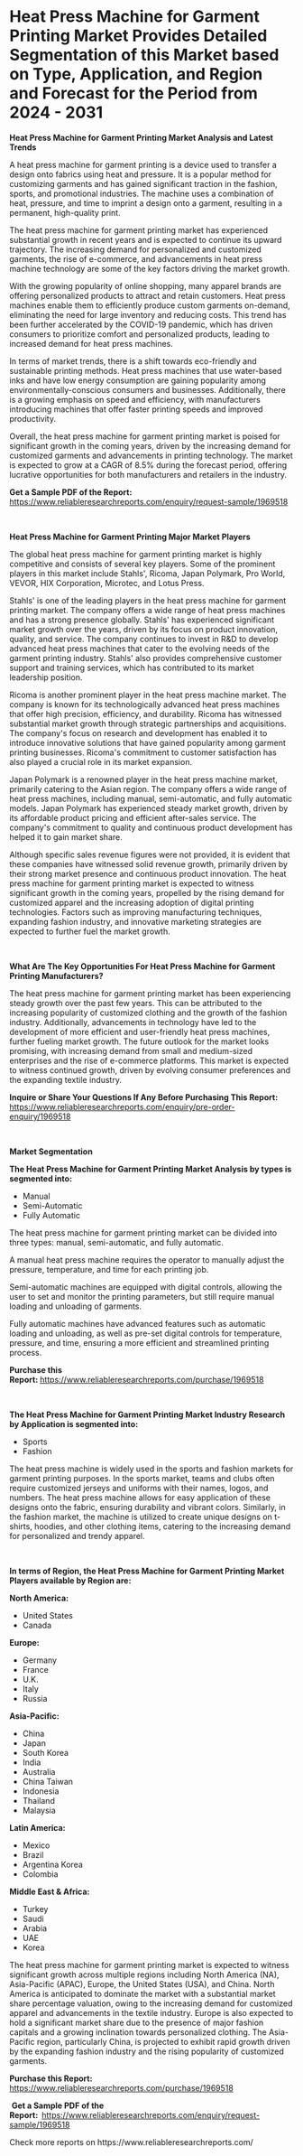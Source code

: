 <p><h1>Heat Press Machine for Garment Printing Market Provides Detailed Segmentation of this Market based on Type, Application, and Region and Forecast for the Period from 2024 - 2031</h1></p><p><strong>Heat Press Machine for Garment Printing Market Analysis and Latest Trends</strong></p>
<p><p>A heat press machine for garment printing is a device used to transfer a design onto fabrics using heat and pressure. It is a popular method for customizing garments and has gained significant traction in the fashion, sports, and promotional industries. The machine uses a combination of heat, pressure, and time to imprint a design onto a garment, resulting in a permanent, high-quality print.</p><p>The heat press machine for garment printing market has experienced substantial growth in recent years and is expected to continue its upward trajectory. The increasing demand for personalized and customized garments, the rise of e-commerce, and advancements in heat press machine technology are some of the key factors driving the market growth.</p><p>With the growing popularity of online shopping, many apparel brands are offering personalized products to attract and retain customers. Heat press machines enable them to efficiently produce custom garments on-demand, eliminating the need for large inventory and reducing costs. This trend has been further accelerated by the COVID-19 pandemic, which has driven consumers to prioritize comfort and personalized products, leading to increased demand for heat press machines.</p><p>In terms of market trends, there is a shift towards eco-friendly and sustainable printing methods. Heat press machines that use water-based inks and have low energy consumption are gaining popularity among environmentally-conscious consumers and businesses. Additionally, there is a growing emphasis on speed and efficiency, with manufacturers introducing machines that offer faster printing speeds and improved productivity.</p><p>Overall, the heat press machine for garment printing market is poised for significant growth in the coming years, driven by the increasing demand for customized garments and advancements in printing technology. The market is expected to grow at a CAGR of 8.5% during the forecast period, offering lucrative opportunities for both manufacturers and retailers in the industry.</p></p>
<p><strong>Get a Sample PDF of the Report:&nbsp;</strong> <a href="https://www.reliableresearchreports.com/enquiry/request-sample/1969518">https://www.reliableresearchreports.com/enquiry/request-sample/1969518</a></p>
<p>&nbsp;</p>
<p><strong>Heat Press Machine for Garment Printing Major Market Players</strong></p>
<p><p>The global heat press machine for garment printing market is highly competitive and consists of several key players. Some of the prominent players in this market include Stahls', Ricoma, Japan Polymark, Pro World, VEVOR, HIX Corporation, Microtec, and Lotus Press.</p><p>Stahls' is one of the leading players in the heat press machine for garment printing market. The company offers a wide range of heat press machines and has a strong presence globally. Stahls' has experienced significant market growth over the years, driven by its focus on product innovation, quality, and service. The company continues to invest in R&D to develop advanced heat press machines that cater to the evolving needs of the garment printing industry. Stahls' also provides comprehensive customer support and training services, which has contributed to its market leadership position.</p><p>Ricoma is another prominent player in the heat press machine market. The company is known for its technologically advanced heat press machines that offer high precision, efficiency, and durability. Ricoma has witnessed substantial market growth through strategic partnerships and acquisitions. The company's focus on research and development has enabled it to introduce innovative solutions that have gained popularity among garment printing businesses. Ricoma's commitment to customer satisfaction has also played a crucial role in its market expansion.</p><p>Japan Polymark is a renowned player in the heat press machine market, primarily catering to the Asian region. The company offers a wide range of heat press machines, including manual, semi-automatic, and fully automatic models. Japan Polymark has experienced steady market growth, driven by its affordable product pricing and efficient after-sales service. The company's commitment to quality and continuous product development has helped it to gain market share.</p><p>Although specific sales revenue figures were not provided, it is evident that these companies have witnessed solid revenue growth, primarily driven by their strong market presence and continuous product innovation. The heat press machine for garment printing market is expected to witness significant growth in the coming years, propelled by the rising demand for customized apparel and the increasing adoption of digital printing technologies. Factors such as improving manufacturing techniques, expanding fashion industry, and innovative marketing strategies are expected to further fuel the market growth.</p></p>
<p>&nbsp;</p>
<p><strong>What Are The Key Opportunities For Heat Press Machine for Garment Printing Manufacturers?</strong></p>
<p><p>The heat press machine for garment printing market has been experiencing steady growth over the past few years. This can be attributed to the increasing popularity of customized clothing and the growth of the fashion industry. Additionally, advancements in technology have led to the development of more efficient and user-friendly heat press machines, further fueling market growth. The future outlook for the market looks promising, with increasing demand from small and medium-sized enterprises and the rise of e-commerce platforms. This market is expected to witness continued growth, driven by evolving consumer preferences and the expanding textile industry.</p></p>
<p><strong>Inquire or Share Your Questions If Any Before Purchasing This Report:</strong> <a href="https://www.reliableresearchreports.com/enquiry/pre-order-enquiry/1969518">https://www.reliableresearchreports.com/enquiry/pre-order-enquiry/1969518</a></p>
<p>&nbsp;</p>
<p><strong>Market Segmentation</strong></p>
<p><strong>The Heat Press Machine for Garment Printing Market Analysis by types is segmented into:</strong></p>
<p><ul><li>Manual</li><li>Semi-Automatic</li><li>Fully Automatic</li></ul></p>
<p><p>The heat press machine for garment printing market can be divided into three types: manual, semi-automatic, and fully automatic. </p><p>A manual heat press machine requires the operator to manually adjust the pressure, temperature, and time for each printing job. </p><p>Semi-automatic machines are equipped with digital controls, allowing the user to set and monitor the printing parameters, but still require manual loading and unloading of garments. </p><p>Fully automatic machines have advanced features such as automatic loading and unloading, as well as pre-set digital controls for temperature, pressure, and time, ensuring a more efficient and streamlined printing process.</p></p>
<p><strong>Purchase this Report:&nbsp;</strong><a href="https://www.reliableresearchreports.com/purchase/1969518">https://www.reliableresearchreports.com/purchase/1969518</a></p>
<p>&nbsp;</p>
<p><strong>The Heat Press Machine for Garment Printing Market Industry Research by Application is segmented into:</strong></p>
<p><ul><li>Sports</li><li>Fashion</li></ul></p>
<p><p>The heat press machine is widely used in the sports and fashion markets for garment printing purposes. In the sports market, teams and clubs often require customized jerseys and uniforms with their names, logos, and numbers. The heat press machine allows for easy application of these designs onto the fabric, ensuring durability and vibrant colors. Similarly, in the fashion market, the machine is utilized to create unique designs on t-shirts, hoodies, and other clothing items, catering to the increasing demand for personalized and trendy apparel.</p></p>
<p>&nbsp;</p>
<p><strong>In terms of Region, the Heat Press Machine for Garment Printing Market Players available by Region are:</strong></p>
<p>
    <p> <strong> North America: </strong>
        <ul>
            <li>United States</li>
            <li>Canada</li>
        </ul>
        </p> 
    <p> <strong> Europe: </strong>
        <ul>
            <li>Germany</li>
            <li>France</li>
            <li>U.K.</li>
            <li>Italy</li>
            <li>Russia</li>
        </ul>
        </p> 
    <p> <strong> Asia-Pacific: </strong>
        <ul>
            <li>China</li>
            <li>Japan</li>
            <li>South Korea</li>
            <li>India</li>
            <li>Australia</li>
            <li>China Taiwan</li>
            <li>Indonesia</li>
            <li>Thailand</li>
            <li>Malaysia</li>
        </ul>
        </p> 
    <p> <strong> Latin America: </strong>
        <ul>
            <li>Mexico</li>
            <li>Brazil</li>
            <li>Argentina Korea</li>
            <li>Colombia</li>
        </ul>
        </p> 
    <p> <strong> Middle East & Africa: </strong>
        <ul>
            <li>Turkey</li>
            <li>Saudi</li>
            <li>Arabia</li>
            <li>UAE</li>
            <li>Korea</li>
        </ul>
    </p>
    </p>
<p><p>The heat press machine for garment printing market is expected to witness significant growth across multiple regions including North America (NA), Asia-Pacific (APAC), Europe, the United States (USA), and China. North America is anticipated to dominate the market with a substantial market share percentage valuation, owing to the increasing demand for customized apparel and advancements in the textile industry. Europe is also expected to hold a significant market share due to the presence of major fashion capitals and a growing inclination towards personalized clothing. The Asia-Pacific region, particularly China, is projected to exhibit rapid growth driven by the expanding fashion industry and the rising popularity of customized garments.</p></p>
<p><strong>Purchase this Report: </strong><a href="https://www.reliableresearchreports.com/purchase/1969518">https://www.reliableresearchreports.com/purchase/1969518</a></p>
<p>&nbsp;<strong>Get a Sample PDF of the Report:&nbsp;&nbsp;</strong><a href="https://www.reliableresearchreports.com/enquiry/request-sample/1969518">https://www.reliableresearchreports.com/enquiry/request-sample/1969518</a></p>
<p><strong></strong></p>
<p>Check more reports on https://www.reliableresearchreports.com/</p>